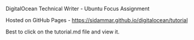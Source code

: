 DigitalOcean Technical Writer - Ubuntu Focus Assignment

Hosted on GitHub Pages - https://sidammar.github.io/digitalocean/tutorial

Best to click on the tutorial.md file and view it.
